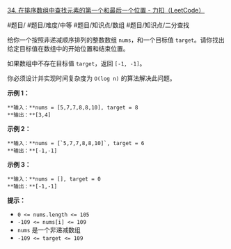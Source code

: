 [34. 在排序数组中查找元素的第一个和最后一个位置 - 力扣（LeetCode）](https://leetcode.cn/problems/find-first-and-last-position-of-element-in-sorted-array/description/)

#题目/ #题目/难度/中等 #题目/知识点/数组 #题目/知识点/二分查找

给你一个按照非递减顺序排列的整数数组 `nums`，和一个目标值 `target`。请你找出给定目标值在数组中的开始位置和结束位置。

如果数组中不存在目标值 `target`，返回 `[-1, -1]`。

你必须设计并实现时间复杂度为 `O(log n)` 的算法解决此问题。

**示例 1：**
```
**输入：**nums = [5,7,7,8,8,10], target = 8
**输出：**[3,4]
```

**示例 2：**
```
**输入：**nums = [`5,7,7,8,8,10]`, target = 6
**输出：**[-1,-1]
```

**示例 3：**
```
**输入：**nums = [], target = 0
**输出：**[-1,-1]
```

**提示：**

- `0 <= nums.length <= 105`
- `-109 <= nums[i] <= 109`
- `nums` 是一个非递减数组
- `-109 <= target <= 109`